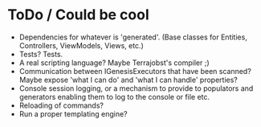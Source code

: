 # ToDo / Could be cool

* Dependencies for whatever is 'generated'. (Base classes for Entities, Controllers, ViewModels, Views, etc.)
* Tests? Tests.
* A real scripting language? Maybe Terrajobst's compiler ;)
* Communication between IGenesisExecutors that have been scanned? Maybe expose 'what I can do' and 'what I can handle' properties?
* Console session logging, or a mechanism to provide to populators and generators enabling them to log to the console or file etc. 
* Reloading of commands?
* Run a proper templating engine? 
